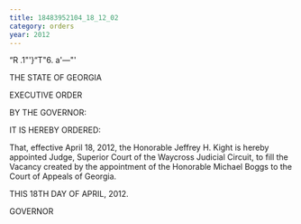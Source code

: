 ```yaml
---
title: 18483952104_18_12_02
category: orders
year: 2012
---
```

 

“R \.1"'}“T"6. a'—"'

THE STATE OF GEORGIA

EXECUTIVE ORDER

BY THE GOVERNOR:

IT IS HEREBY ORDERED:

That, effective April 18, 2012, the Honorable Jeffrey H. Kight
is hereby appointed Judge, Superior Court of the Waycross
Judicial Circuit, to fill the Vacancy created by the
appointment of the Honorable Michael Boggs to the Court of
Appeals of Georgia.

THIS 18TH DAY OF APRIL, 2012.

 

GOVERNOR

